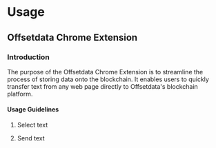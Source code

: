 # Usage

## Offsetdata Chrome Extension

### Introduction

The purpose of the Offsetdata Chrome Extension is to streamline the process of storing data onto the blockchain. It enables users to quickly transfer text from any web page directly to Offsetdata's blockchain platform.

#### Usage Guidelines

  1.  Select text

  2.  Send text